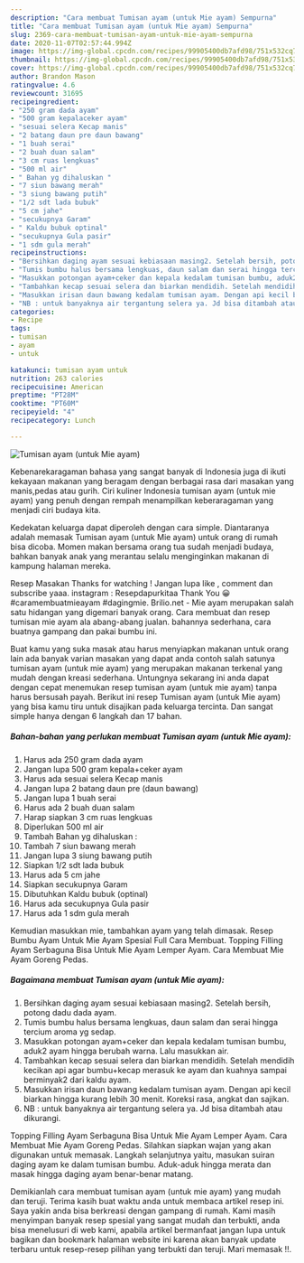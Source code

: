 ```yaml
---
description: "Cara membuat Tumisan ayam (untuk Mie ayam) Sempurna"
title: "Cara membuat Tumisan ayam (untuk Mie ayam) Sempurna"
slug: 2369-cara-membuat-tumisan-ayam-untuk-mie-ayam-sempurna
date: 2020-11-07T02:57:44.994Z
image: https://img-global.cpcdn.com/recipes/99905400db7afd98/751x532cq70/tumisan-ayam-untuk-mie-ayam-foto-resep-utama.jpg
thumbnail: https://img-global.cpcdn.com/recipes/99905400db7afd98/751x532cq70/tumisan-ayam-untuk-mie-ayam-foto-resep-utama.jpg
cover: https://img-global.cpcdn.com/recipes/99905400db7afd98/751x532cq70/tumisan-ayam-untuk-mie-ayam-foto-resep-utama.jpg
author: Brandon Mason
ratingvalue: 4.6
reviewcount: 31695
recipeingredient:
- "250 gram dada ayam"
- "500 gram kepalaceker ayam"
- "sesuai selera Kecap manis"
- "2 batang daun pre daun bawang"
- "1 buah serai"
- "2 buah duan salam"
- "3 cm ruas lengkuas"
- "500 ml air"
- " Bahan yg dihaluskan "
- "7 siun bawang merah"
- "3 siung bawang putih"
- "1/2 sdt lada bubuk"
- "5 cm jahe"
- "secukupnya Garam"
- " Kaldu bubuk optinal"
- "secukupnya Gula pasir"
- "1 sdm gula merah"
recipeinstructions:
- "Bersihkan daging ayam sesuai kebiasaan masing2. Setelah bersih, potong dadu dada ayam."
- "Tumis bumbu halus bersama lengkuas, daun salam dan serai hingga tercium aroma yg sedap."
- "Masukkan potongan ayam+ceker dan kepala kedalam tumisan bumbu, aduk2 ayam hingga berubah warna. Lalu masukkan air."
- "Tambahkan kecap sesuai selera dan biarkan mendidih. Setelah mendidih kecikan api agar bumbu+kecap merasuk ke ayam dan kuahnya sampai berminyak2 dari kaldu ayam."
- "Masukkan irisan daun bawang kedalam tumisan ayam. Dengan api kecil biarkan hingga kurang lebih 30 menit. Koreksi rasa, angkat dan sajikan."
- "NB : untuk banyaknya air tergantung selera ya. Jd bisa ditambah atau dikurangi."
categories:
- Recipe
tags:
- tumisan
- ayam
- untuk

katakunci: tumisan ayam untuk 
nutrition: 263 calories
recipecuisine: American
preptime: "PT28M"
cooktime: "PT60M"
recipeyield: "4"
recipecategory: Lunch

---
```



![Tumisan ayam (untuk Mie ayam)](https://img-global.cpcdn.com/recipes/99905400db7afd98/751x532cq70/tumisan-ayam-untuk-mie-ayam-foto-resep-utama.jpg)

Kebenarekaragaman bahasa yang sangat banyak di Indonesia juga di ikuti kekayaan makanan yang beragam dengan berbagai rasa dari masakan yang manis,pedas atau gurih. Ciri kuliner Indonesia tumisan ayam (untuk mie ayam) yang penuh dengan rempah menampilkan keberaragaman yang menjadi ciri budaya kita.


Kedekatan keluarga dapat diperoleh dengan cara simple. Diantaranya adalah memasak Tumisan ayam (untuk Mie ayam) untuk orang di rumah bisa dicoba. Momen makan bersama orang tua sudah menjadi budaya, bahkan banyak anak yang merantau selalu menginginkan makanan di kampung halaman mereka.

Resep Masakan Thanks for watching ! Jangan lupa like , comment dan subscribe yaaa. instagram : Resepdapurkitaa Thank You 😀 #caramembuatmieayam #dagingmie. Brilio.net - Mie ayam merupakan salah satu hidangan yang digemari banyak orang. Cara membuat dan resep tumisan mie ayam ala abang-abang jualan. bahannya sederhana, cara buatnya gampang dan pakai bumbu ini.

Buat kamu yang suka masak atau harus menyiapkan makanan untuk orang lain ada banyak varian masakan yang dapat anda contoh salah satunya tumisan ayam (untuk mie ayam) yang merupakan makanan terkenal yang mudah dengan kreasi sederhana. Untungnya sekarang ini anda dapat dengan cepat menemukan resep tumisan ayam (untuk mie ayam) tanpa harus bersusah payah.
Berikut ini resep Tumisan ayam (untuk Mie ayam) yang bisa kamu tiru untuk disajikan pada keluarga tercinta. Dan sangat simple hanya dengan 6 langkah dan 17 bahan.


<!--inarticleads1-->

##### Bahan-bahan yang perlukan membuat Tumisan ayam (untuk Mie ayam):

1. Harus ada 250 gram dada ayam
1. Jangan lupa 500 gram kepala+ceker ayam
1. Harus ada sesuai selera Kecap manis
1. Jangan lupa 2 batang daun pre (daun bawang)
1. Jangan lupa 1 buah serai
1. Harus ada 2 buah duan salam
1. Harap siapkan 3 cm ruas lengkuas
1. Diperlukan 500 ml air
1. Tambah  Bahan yg dihaluskan :
1. Tambah 7 siun bawang merah
1. Jangan lupa 3 siung bawang putih
1. Siapkan 1/2 sdt lada bubuk
1. Harus ada 5 cm jahe
1. Siapkan secukupnya Garam
1. Dibutuhkan  Kaldu bubuk (optinal)
1. Harus ada secukupnya Gula pasir
1. Harus ada 1 sdm gula merah


Kemudian masukkan mie, tambahkan ayam yang telah dimasak. Resep Bumbu Ayam Untuk Mie Ayam Spesial Full Cara Membuat. Topping Filling Ayam Serbaguna Bisa Untuk Mie Ayam Lemper Ayam. Cara Membuat Mie Ayam Goreng Pedas. 

<!--inarticleads2-->

##### Bagaimana membuat  Tumisan ayam (untuk Mie ayam):

1. Bersihkan daging ayam sesuai kebiasaan masing2. Setelah bersih, potong dadu dada ayam.
1. Tumis bumbu halus bersama lengkuas, daun salam dan serai hingga tercium aroma yg sedap.
1. Masukkan potongan ayam+ceker dan kepala kedalam tumisan bumbu, aduk2 ayam hingga berubah warna. Lalu masukkan air.
1. Tambahkan kecap sesuai selera dan biarkan mendidih. Setelah mendidih kecikan api agar bumbu+kecap merasuk ke ayam dan kuahnya sampai berminyak2 dari kaldu ayam.
1. Masukkan irisan daun bawang kedalam tumisan ayam. Dengan api kecil biarkan hingga kurang lebih 30 menit. Koreksi rasa, angkat dan sajikan.
1. NB : untuk banyaknya air tergantung selera ya. Jd bisa ditambah atau dikurangi.


Topping Filling Ayam Serbaguna Bisa Untuk Mie Ayam Lemper Ayam. Cara Membuat Mie Ayam Goreng Pedas. Silahkan siapkan wajan yang akan digunakan untuk memasak. Langkah selanjutnya yaitu, masukan suiran daging ayam ke dalam tumisan bumbu. Aduk-aduk hingga merata dan masak hingga daging ayam benar-benar matang. 

Demikianlah cara membuat tumisan ayam (untuk mie ayam) yang mudah dan teruji. Terima kasih buat waktu anda untuk membaca artikel resep ini. Saya yakin anda bisa berkreasi dengan gampang di rumah. Kami masih menyimpan banyak resep spesial yang sangat mudah dan terbukti, anda bisa menelusuri di web kami, apabila artikel bermanfaat jangan lupa untuk bagikan dan bookmark halaman website ini karena akan banyak update terbaru untuk resep-resep pilihan yang terbukti dan teruji. Mari memasak !!. 
